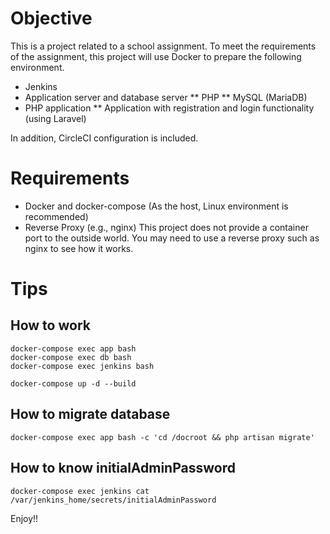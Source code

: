 # Objective

This is a project related to a school assignment.
To meet the requirements of the assignment, this project will use Docker to prepare the following environment.

* Jenkins
* Application server and database server
** PHP
** MySQL (MariaDB)
* PHP application
** Application with registration and login functionality (using Laravel)

In addition, CircleCI configuration is included.

# Requirements

- Docker and docker-compose (As the host, Linux environment is recommended)
- Reverse Proxy (e.g., nginx)
  This project does not provide a container port to the outside world.
  You may need to use a reverse proxy such as nginx to see how it works.

# Tips

## How to work

```
docker-compose exec app bash
docker-compose exec db bash
docker-compose exec jenkins bash
```

```
docker-compose up -d --build
```

## How to migrate database

```
docker-compose exec app bash -c 'cd /docroot && php artisan migrate'
```

## How to know initialAdminPassword

```
docker-compose exec jenkins cat /var/jenkins_home/secrets/initialAdminPassword
```

Enjoy!!
